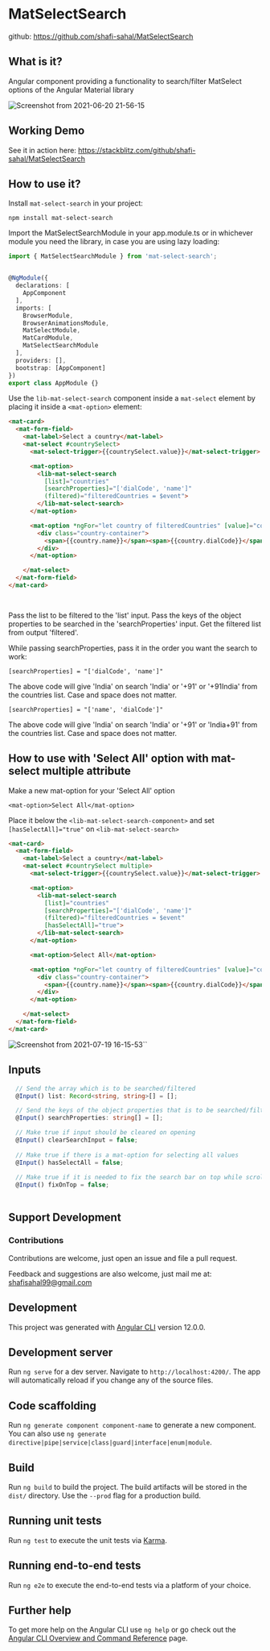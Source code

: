 # MatSelectSearch

github: https://github.com/shafi-sahal/MatSelectSearch

## What is it?
Angular component providing a functionality to search/filter MatSelect options of the Angular Material library

![Screenshot from 2021-06-20 21-56-15](https://user-images.githubusercontent.com/60147182/123517782-89450980-d6c0-11eb-93ea-9f1a352a751e.png)

## Working Demo
See it in action here: https://stackblitz.com/github/shafi-sahal/MatSelectSearch

## How to use it?
Install `mat-select-search` in your project:

`npm install mat-select-search`

Import the MatSelectSearchModule in your app.module.ts or in whichever module you need the library, in case you are using lazy loading:

```typescript
import { MatSelectSearchModule } from 'mat-select-search';


@NgModule({
  declarations: [
    AppComponent
  ],
  imports: [
    BrowserModule,
    BrowserAnimationsModule,
    MatSelectModule,
    MatCardModule,
    MatSelectSearchModule
  ],
  providers: [],
  bootstrap: [AppComponent]
})
export class AppModule {}

```
 
Use the ```lib-mat-select-search``` component inside a ```mat-select``` element by placing it inside a ```<mat-option>``` element:

```html
<mat-card>
  <mat-form-field>
    <mat-label>Select a country</mat-label>
    <mat-select #countrySelect>
      <mat-select-trigger>{{countrySelect.value}}</mat-select-trigger>

      <mat-option>
        <lib-mat-select-search
          [list]="countries"
          [searchProperties]="['dialCode', 'name']"
          (filtered)="filteredCountries = $event">
        </lib-mat-select-search>
      </mat-option>

      <mat-option *ngFor="let country of filteredCountries" [value]="country.name">
        <div class="country-container">
          <span>{{country.name}}</span><span>{{country.dialCode}}</span>
        </div>
      </mat-option>

    </mat-select>
  </mat-form-field>
</mat-card>

  
```

Pass the list to be filtered to the 'list' input.
Pass the keys of the object properties to be searched in the 'searchProperties' input.
Get the filtered list from output 'filtered'.
  
While passing searchProperties, pass it in the order you want the search to work:
  
``` [searchProperties] = "['dialCode', 'name']" ```
  
The above code will give 'India' on search 'India' or '+91' or '+91India' from the countries list. Case and space does not matter.
  
``` [searchProperties] = "['name', 'dialCode']" ```
  
The above code will give 'India' on search 'India' or '+91' or 'India+91' from the countries list. Case and space does not matter.

## How to use with 'Select All' option with mat-select multiple attribute

Make a new mat-option for your 'Select All' option 

```<mat-option>Select All</mat-option>```

Place it below the ```<lib-mat-select-search-component>``` and set ```[hasSelectAll]="true"``` on ```<lib-mat-select-search>```


```html
<mat-card>
  <mat-form-field>
    <mat-label>Select a country</mat-label>
    <mat-select #countrySelect multiple>
      <mat-select-trigger>{{countrySelect.value}}</mat-select-trigger>

      <mat-option>
        <lib-mat-select-search
          [list]="countries"
          [searchProperties]="['dialCode', 'name']"
          (filtered)="filteredCountries = $event"
          [hasSelectAll]="true">
        </lib-mat-select-search>
      </mat-option>

      <mat-option>Select All</mat-option>

      <mat-option *ngFor="let country of filteredCountries" [value]="country.name">
        <div class="country-container">
          <span>{{country.name}}</span><span>{{country.dialCode}}</span>
        </div>
      </mat-option>

    </mat-select>
  </mat-form-field>
</mat-card>

```

![Screenshot from 2021-07-19 16-15-53](https://user-images.githubusercontent.com/60147182/126148676-488ba629-16fd-4d69-a0fd-0066bed8e43c.png)``

  
## Inputs 
  
```typescript
  // Send the array which is to be searched/filtered
  @Input() list: Record<string, string>[] = [];

  // Send the keys of the object properties that is to be searched/filtered
  @Input() searchProperties: string[] = [];

  // Make true if input should be cleared on opening
  @Input() clearSearchInput = false;  
  
  // Make true if there is a mat-option for selecting all values
  @Input() hasSelectAll = false;
  
  // Make true if it is needed to fix the search bar on top while scrolling.
  @Input() fixOnTop = false;
  
```

## Support Development
### Contributions
Contributions are welcome, just open an issue and file a pull request.

Feedback and suggestions are also welcome, just mail me at: shafisahal99@gmail.com

## Development
This project was generated with [Angular CLI](https://github.com/angular/angular-cli) version 12.0.0.

## Development server

Run `ng serve` for a dev server. Navigate to `http://localhost:4200/`. The app will automatically reload if you change any of the source files.

## Code scaffolding

Run `ng generate component component-name` to generate a new component. You can also use `ng generate directive|pipe|service|class|guard|interface|enum|module`.

## Build

Run `ng build` to build the project. The build artifacts will be stored in the `dist/` directory. Use the `--prod` flag for a production build.

## Running unit tests

Run `ng test` to execute the unit tests via [Karma](https://karma-runner.github.io).

## Running end-to-end tests

Run `ng e2e` to execute the end-to-end tests via a platform of your choice.

## Further help

To get more help on the Angular CLI use `ng help` or go check out the [Angular CLI Overview and Command Reference](https://angular.io/cli) page.
